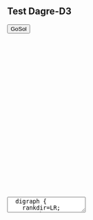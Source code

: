 ## Test Dagre-D3

<link rel="stylesheet" type="text/css" href="../leo/gosol_node_styles.css" />
<link rel="stylesheet" type="text/css" href="../leo/dagre.css" />

<input id="show_gosol" type="button" value="GoSol" onclick="switchDisplay('gosol_canvas');tryDraw();" />

<div id="gosol_canvas">
  <svg width="800" height="600">
    <g></g>
  </svg>
</div>

<textarea id="dot_code" type="text/graphviz">
  digraph {
    rankdir=LR;
    a -> b;
  }
</textarea>

<script type="text/javascript" src="../leo/d3.min.js"></script>
<script type="text/javascript" src="../leo/graphlib-dot.js"></script>
<script type="text/javascript" src="../leo/dagre-d3.min.js"></script>
<script type="text/javascript" src="../leo/dagre_utils.js"></script>
<script type="text/javascript" src="../leo/gosol_node_actions.js"></script>
